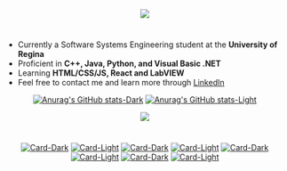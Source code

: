 <!-- Animated Introduction (credits to DenverCoder1) -->
<div align="center">
  <picture>
    <source media="(prefers-color-scheme: dark)" srcset="https://readme-typing-svg.herokuapp.com?font=Fira+Code&size=25&duration=2500&pause=1500&color=FFE2E2&background=FFFFFF00&center=true&vCenter=true&repeat=false&width=435&lines=Hello!;My+Name+is+Mohammad+Zafar" />
    <img src="https://readme-typing-svg.herokuapp.com?font=Fira+Code&size=25&duration=2500&pause=1500&color=001D1D&background=FFFFFF00&center=true&vCenter=true&repeat=false&width=435&lines=Hello!;My+Name+is+Mohammad+Zafar" />
  </picture>
  <h1></h1>
</div>

<!-- Description -->
<ul>
  <li> Currently a Software Systems Engineering student at the <strong>University of Regina</strong> </li>
  <li> Proficient in <strong>C++, Java, Python, and Visual Basic .NET</strong> </li>
  <li> Learning <strong>HTML/CSS/JS, React and LabVIEW</strong> </li>
  <li> Feel free to contact me and learn more through <a href=https://www.linkedin.com/in/mohammad-zafar-820675219> LinkedIn </a> </li>
</ul>

<!-- Github Stats (credits to Anuraghazra) -->
<div align="center"> 
  
  [![Anurag's GitHub stats-Dark](https://github-readme-stats.vercel.app/api?username=mohammadzfr&show_icons=true&theme=dark&title_color=FFE2E2#gh-dark-mode-only)](https://github.com/anuraghazra/github-readme-stats#gh-dark-mode-only)
[![Anurag's GitHub stats-Light](https://github-readme-stats.vercel.app/api?username=mohammadzfr&show_icons=true&theme=default#gh-light-mode-only)](https://github.com/anuraghazra/github-readme-stats#gh-light-mode-only)
  
</div>

<!-- Notable Repositories (credits to DenverCoder1) -->
<div align="center">
  <picture>
    <source media="(prefers-color-scheme: dark)" srcset="https://readme-typing-svg.herokuapp.com?font=Fira+Code&size=25&duration=2500&pause=1500&color=FFE2E2&background=FFFFFF00&center=true&vCenter=true&repeat=false&width=435&lines=Notable+Repositories" />
    <img src="https://readme-typing-svg.herokuapp.com?font=Fira+Code&size=25&duration=2500&pause=1500&color=001D1D&background=FFFFFF00&center=true&vCenter=true&repeat=false&width=435&lines=Notable+Repositories" />
  </picture>
  <h1></h1>
</div>

<!-- Repository Cards (credits to Anuraghazra) -->
<div align="center">
  
  [![Card-Dark](https://github-readme-stats.vercel.app/api/pin?username=mohammadzfr&repo=BorealisAI&theme=dark&title_color=FFE2E2#gh-dark-mode-only)](https://github.com/anuraghazra/github-readme-stats#gh-dark-mode-only)
[![Card-Light](https://github-readme-stats.vercel.app/api/pin?username=mohammadzfr&repo=BorealisAI&theme=light&title_color=001D1D#gh-light-mode-only)](https://github.com/anuraghazra/github-readme-stats#gh-light-mode-only)
    [![Card-Dark](https://github-readme-stats.vercel.app/api/pin?username=mohammadzfr&repo=Python&theme=dark&title_color=FFE2E2#gh-dark-mode-only)](https://github.com/anuraghazra/github-readme-stats#gh-dark-mode-only)
[![Card-Light](https://github-readme-stats.vercel.app/api/pin?username=mohammadzfr&repo=Python&theme=light&title_color=001D1D#gh-light-mode-only)](https://github.com/anuraghazra/github-readme-stats#gh-light-mode-only)
    [![Card-Dark](https://github-readme-stats.vercel.app/api/pin?username=mohammadzfr&repo=C&theme=dark&title_color=FFE2E2#gh-dark-mode-only)](https://github.com/anuraghazra/github-readme-stats#gh-dark-mode-only)
[![Card-Light](https://github-readme-stats.vercel.app/api/pin?username=mohammadzfr&repo=C&theme=light&title_color=001D1D#gh-light-mode-only)](https://github.com/anuraghazra/github-readme-stats#gh-light-mode-only)
    [![Card-Dark](https://github-readme-stats.vercel.app/api/pin?username=mohammadzfr&repo=Recipe-Site&theme=dark&title_color=FFE2E2#gh-dark-mode-only)](https://github.com/anuraghazra/github-readme-stats#gh-dark-mode-only)
[![Card-Light](https://github-readme-stats.vercel.app/api/pin?username=mohammadzfr&repo=Recipe-Site&theme=light&title_color=001D1D#gh-light-mode-only)](https://github.com/anuraghazra/github-readme-stats#gh-light-mode-only)
  
</div>

